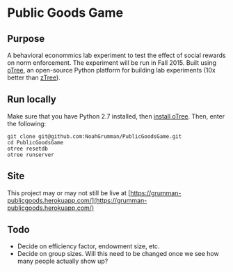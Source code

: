 # Public Goods Game

## Purpose
A behavioral econommics lab experiment to test the effect of social rewards on norm enforcement. The experiment will be run in Fall 2015. Built using [oTree](https://github.com/oTree-org/oTree), an open-source Python platform for building lab experiments (10x better than [zTree](http://www.ztree.uzh.ch/index.html)).

## Run locally
Make sure that you have Python 2.7 installed, then [install oTree](http://otree.readthedocs.org/en/latest/setup.html).
Then, enter the following:
```
git clone git@github.com:NoahGrumman/PublicGoodsGame.git
cd PublicGoodsGame
otree resetdb
otree runserver
```

## Site
This project may or may not still be live at [https://grumman-publicgoods.herokuapp.com/](https://grumman-publicgoods.herokuapp.com/)

## Todo
- Decide on efficiency factor, endowment size, etc.
- Decide on group sizes. Will this need to be changed once we see how many people actually show up?